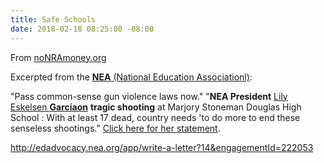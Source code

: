 ```yaml
---
title: Safe Schools
date: 2018-02-18 08:25:00 -08:00
---
```


From [noNRAmoney.org](https://www.nonramoney.org/) 

Excerpted from the [**NEA** (National Education Associationl)](http://www.nea.org/):

"Pass common-sense gun violence laws now."
"**NEA President** [Lily Eskelsen **Garcíaon**](http://www.nea.org/home/NEA-President-Profile.html) **tragic shooting** at Marjory Stoneman Douglas High School : With at least 17 dead, country needs 'to do more to end these senseless shootings."  [Click here for her statement](http://www.nea.org/home/72759.htm). 




http://edadvocacy.nea.org/app/write-a-letter?14&engagementId=222053